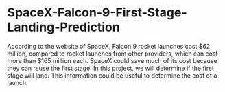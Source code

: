 # SpaceX-Falcon-9-First-Stage-Landing-Prediction
According to the website of SpaceX, Falcon 9 rocket launches cost $62 million, compared to rocket launches from other providers, which can cost more than $165 million each. SpaceX could save much of its cost because they can reuse the first stage. In this project, we will determine if the first stage will land. This information could be useful to determine the cost of a launch. 
